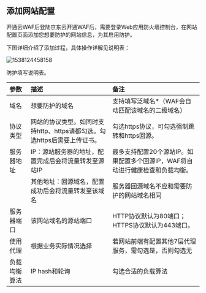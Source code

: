 ## 添加网站配置 

  开通云WAF后登陆京东云开通WAF后，需要登录Web应用防火墙控制台，在网站配置页面添加您想要防护的网站信息，为其启用防护。 

下图详细介绍了添加过程，具体操作详解见说明表： 

![1538124458158](C:\Users\ZHANGJ~1\AppData\Local\Temp\1538124458158.png)

防护填写说明表。

| 参数         | 描述                                                         | 备注                                                         |
| :----------- | :----------------------------------------------------------- | :----------------------------------------------------------- |
| 域名         | 想要防护的域名                                               | 支持填写泛域名*（WAF会自动匹配该域名的二级域名）             |
| 协议类型     | 网站的协议类型。如同时支持http、https请都勾选。勾选https后需要上传证书。 | 勾选https协议，可勾选强制跳转和https回源。                   |
| 服务器地址   | IP：源站服务器的地址，配置完成后会将流量转发至源站IP         | 最多支持配置20个源站IP。如果配置多个回源IP，WAF将自动进行健康检查和负载均衡。 |
|              | 其他地址：回源域名，配置成功后会将流量转发至该域名           | 服务器回源域名不应和需要防护的网站域名相同                   |
| 服务器端口   | 该网站域名的源站端口                                         | HTTP协议默认为80端口；HTTPS协议默认为443端口。               |
| 使用代理     | 根据业务实际情况选择                                         | 若网站前端有配置其他7层代理服务，需勾选是，否则勾选无        |
| 负载均衡算法 | IP hash和轮询                                                | 勾选合适的负载算法                                           |